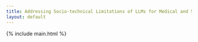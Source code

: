 ```yaml
---
title: Addressing Socio-technical Limitations of LLMs for Medical and Social Computing
layout: default
---
```


{% include main.html %}